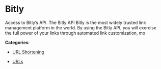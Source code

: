 # Bitly


Access to Bitly’s API.  The Bitly API Bitly is the most widely trusted link management platform in the world. By using the Bitly API, you will exercise the full power of your links through automated link customization, mo



**Categories**:

- [URL Shortening](https://github.com/apis-list/apis-list#url-shortening)

- [URLs](https://github.com/apis-list/apis-list#urls)



